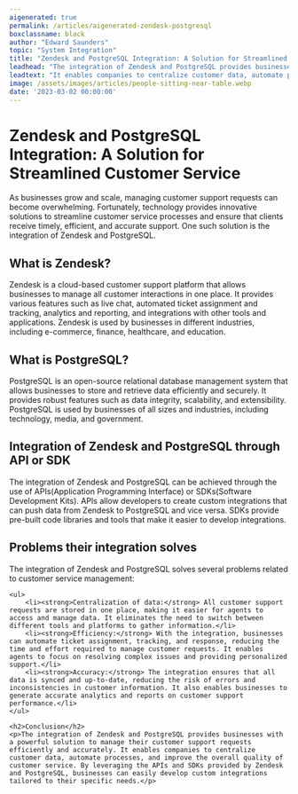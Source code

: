 ```yaml
---
aigenerated: true
permalink: /articles/aigenerated-zendesk-postgresql
boxclassname: black
author: "Edward Saunders"
topic: "System Integration"
title: "Zendesk and PostgreSQL Integration: A Solution for Streamlined Customer Service"
leadhead: "The integration of Zendesk and PostgreSQL provides businesses with a powerful solution to manage their customer support requests efficiently and accurately"
leadtext: "It enables companies to centralize customer data, automate processes, and improve the overall quality of customer service. By leveraging the APIs and SDKs provided by Zendesk and PostgreSQL, businesses can easily develop custom integrations tailored to their specific needs."
image: /assets/images/articles/people-sitting-near-table.webp
date: '2023-03-02 00:00:00'
---
```

<div class="arttext">	<h1>Zendesk and PostgreSQL Integration: A Solution for Streamlined Customer Service</h1>
	<p>As businesses grow and scale, managing customer support requests can become overwhelming. Fortunately, technology provides innovative solutions to streamline customer service processes and ensure that clients receive timely, efficient, and accurate support. One such solution is the integration of Zendesk and PostgreSQL.</p>
	<h2>What is Zendesk?</h2>
	<p>Zendesk is a cloud-based customer support platform that allows businesses to manage all customer interactions in one place. It provides various features such as live chat, automated ticket assignment and tracking, analytics and reporting, and integrations with other tools and applications. Zendesk is used by businesses in different industries, including e-commerce, finance, healthcare, and education.</p>
	<h2>What is PostgreSQL?</h2>
	<p>PostgreSQL is an open-source relational database management system that allows businesses to store and retrieve data efficiently and securely. It provides robust features such as data integrity, scalability, and extensibility. PostgreSQL is used by businesses of all sizes and industries, including technology, media, and government.</p>
	<h2>Integration of Zendesk and PostgreSQL through API or SDK</h2>
	<p>The integration of Zendesk and PostgreSQL can be achieved through the use of APIs(Application Programming Interface) or SDKs(Software Development Kits). APIs allow developers to create custom integrations that can push data from Zendesk to PostgreSQL and vice versa. SDKs provide pre-built code libraries and tools that make it easier to develop integrations.</p>
	<h2>Problems their integration solves</h2>
	<p>The integration of Zendesk and PostgreSQL solves several problems related to customer service management:</p>

	<ul>
		<li><strong>Centralization of data:</strong> All customer support requests are stored in one place, making it easier for agents to access and manage data. It eliminates the need to switch between different tools and platforms to gather information.</li>
		<li><strong>Efficiency:</strong> With the integration, businesses can automate ticket assignment, tracking, and response, reducing the time and effort required to manage customer requests. It enables agents to focus on resolving complex issues and providing personalized support.</li>
		<li><strong>Accuracy:</strong> The integration ensures that all data is synced and up-to-date, reducing the risk of errors and inconsistencies in customer information. It also enables businesses to generate accurate analytics and reports on customer support performance.</li>
	</ul>

	<h2>Conclusion</h2>
	<p>The integration of Zendesk and PostgreSQL provides businesses with a powerful solution to manage their customer support requests efficiently and accurately. It enables companies to centralize customer data, automate processes, and improve the overall quality of customer service. By leveraging the APIs and SDKs provided by Zendesk and PostgreSQL, businesses can easily develop custom integrations tailored to their specific needs.</p>
</div>
